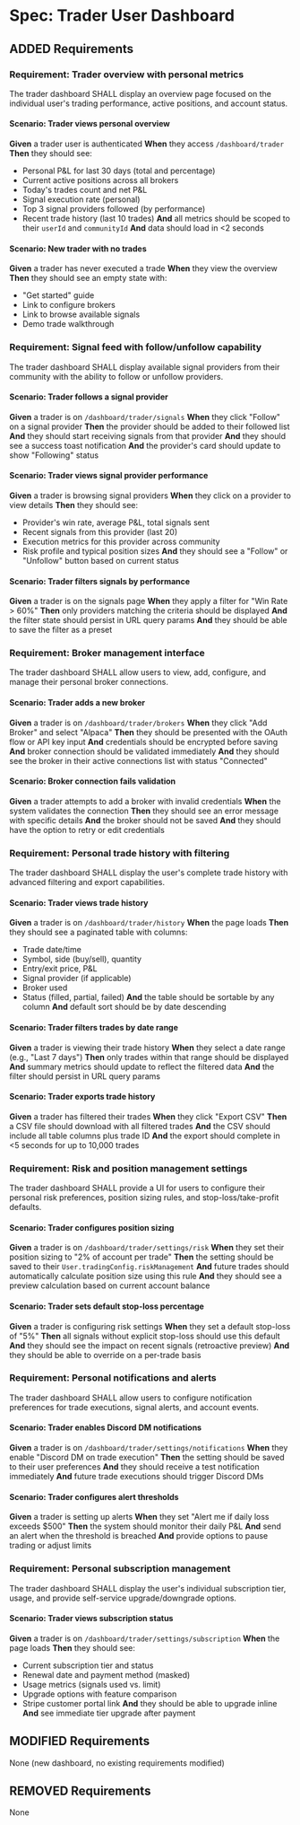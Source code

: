 # Spec: Trader User Dashboard

## ADDED Requirements

### Requirement: Trader overview with personal metrics

The trader dashboard SHALL display an overview page focused on the individual user's trading performance, active positions, and account status.

#### Scenario: Trader views personal overview
**Given** a trader user is authenticated
**When** they access `/dashboard/trader`
**Then** they should see:
- Personal P&L for last 30 days (total and percentage)
- Current active positions across all brokers
- Today's trades count and net P&L
- Signal execution rate (personal)
- Top 3 signal providers followed (by performance)
- Recent trade history (last 10 trades)
**And** all metrics should be scoped to their `userId` and `communityId`
**And** data should load in <2 seconds

#### Scenario: New trader with no trades
**Given** a trader has never executed a trade
**When** they view the overview
**Then** they should see an empty state with:
- "Get started" guide
- Link to configure brokers
- Link to browse available signals
- Demo trade walkthrough

### Requirement: Signal feed with follow/unfollow capability

The trader dashboard SHALL display available signal providers from their community with the ability to follow or unfollow providers.

#### Scenario: Trader follows a signal provider
**Given** a trader is on `/dashboard/trader/signals`
**When** they click "Follow" on a signal provider
**Then** the provider should be added to their followed list
**And** they should start receiving signals from that provider
**And** they should see a success toast notification
**And** the provider's card should update to show "Following" status

#### Scenario: Trader views signal provider performance
**Given** a trader is browsing signal providers
**When** they click on a provider to view details
**Then** they should see:
- Provider's win rate, average P&L, total signals sent
- Recent signals from this provider (last 20)
- Execution metrics for this provider across community
- Risk profile and typical position sizes
**And** they should see a "Follow" or "Unfollow" button based on current status

#### Scenario: Trader filters signals by performance
**Given** a trader is on the signals page
**When** they apply a filter for "Win Rate > 60%"
**Then** only providers matching the criteria should be displayed
**And** the filter state should persist in URL query params
**And** they should be able to save the filter as a preset

### Requirement: Broker management interface

The trader dashboard SHALL allow users to view, add, configure, and manage their personal broker connections.

#### Scenario: Trader adds a new broker
**Given** a trader is on `/dashboard/trader/brokers`
**When** they click "Add Broker" and select "Alpaca"
**Then** they should be presented with the OAuth flow or API key input
**And** credentials should be encrypted before saving
**And** broker connection should be validated immediately
**And** they should see the broker in their active connections list with status "Connected"

#### Scenario: Broker connection fails validation
**Given** a trader attempts to add a broker with invalid credentials
**When** the system validates the connection
**Then** they should see an error message with specific details
**And** the broker should not be saved
**And** they should have the option to retry or edit credentials

### Requirement: Personal trade history with filtering

The trader dashboard SHALL display the user's complete trade history with advanced filtering and export capabilities.

#### Scenario: Trader views trade history
**Given** a trader is on `/dashboard/trader/history`
**When** the page loads
**Then** they should see a paginated table with columns:
- Trade date/time
- Symbol, side (buy/sell), quantity
- Entry/exit price, P&L
- Signal provider (if applicable)
- Broker used
- Status (filled, partial, failed)
**And** the table should be sortable by any column
**And** default sort should be by date descending

#### Scenario: Trader filters trades by date range
**Given** a trader is viewing their trade history
**When** they select a date range (e.g., "Last 7 days")
**Then** only trades within that range should be displayed
**And** summary metrics should update to reflect the filtered data
**And** the filter should persist in URL query params

#### Scenario: Trader exports trade history
**Given** a trader has filtered their trades
**When** they click "Export CSV"
**Then** a CSV file should download with all filtered trades
**And** the CSV should include all table columns plus trade ID
**And** the export should complete in <5 seconds for up to 10,000 trades

### Requirement: Risk and position management settings

The trader dashboard SHALL provide a UI for users to configure their personal risk preferences, position sizing rules, and stop-loss/take-profit defaults.

#### Scenario: Trader configures position sizing
**Given** a trader is on `/dashboard/trader/settings/risk`
**When** they set their position sizing to "2% of account per trade"
**Then** the setting should be saved to their `User.tradingConfig.riskManagement`
**And** future trades should automatically calculate position size using this rule
**And** they should see a preview calculation based on current account balance

#### Scenario: Trader sets default stop-loss percentage
**Given** a trader is configuring risk settings
**When** they set a default stop-loss of "5%"
**Then** all signals without explicit stop-loss should use this default
**And** they should see the impact on recent signals (retroactive preview)
**And** they should be able to override on a per-trade basis

### Requirement: Personal notifications and alerts

The trader dashboard SHALL allow users to configure notification preferences for trade executions, signal alerts, and account events.

#### Scenario: Trader enables Discord DM notifications
**Given** a trader is on `/dashboard/trader/settings/notifications`
**When** they enable "Discord DM on trade execution"
**Then** the setting should be saved to their user preferences
**And** they should receive a test notification immediately
**And** future trade executions should trigger Discord DMs

#### Scenario: Trader configures alert thresholds
**Given** a trader is setting up alerts
**When** they set "Alert me if daily loss exceeds $500"
**Then** the system should monitor their daily P&L
**And** send an alert when the threshold is breached
**And** provide options to pause trading or adjust limits

### Requirement: Personal subscription management

The trader dashboard SHALL display the user's individual subscription tier, usage, and provide self-service upgrade/downgrade options.

#### Scenario: Trader views subscription status
**Given** a trader is on `/dashboard/trader/settings/subscription`
**When** the page loads
**Then** they should see:
- Current subscription tier and status
- Renewal date and payment method (masked)
- Usage metrics (signals used vs. limit)
- Upgrade options with feature comparison
- Stripe customer portal link
**And** they should be able to upgrade inline
**And** see immediate tier upgrade after payment

## MODIFIED Requirements

None (new dashboard, no existing requirements modified)

## REMOVED Requirements

None
